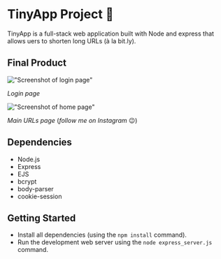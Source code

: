 # TinyApp Project :chocolate_bar:

TinyApp is a full-stack web application built with Node and express that allows uers to shorten long URLs (à la bit.ly).

## Final Product

!["Screenshot of login page"](https://github.com/rachie-dxo/tinyApp-server/blob/master/docs/urls-login.png)

*Login page*

!["Screenshot of home page"](https://github.com/rachie-dxo/tinyApp-server/blob/master/docs/urls-main.png)

*Main URLs page* (*follow me on Instagram* :wink:)

## Dependencies

- Node.js
- Express
- EJS
- bcrypt
- body-parser
- cookie-session

## Getting Started

- Install all dependencies (using the `npm install` command).
- Run the development web server using the `node express_server.js` command.
